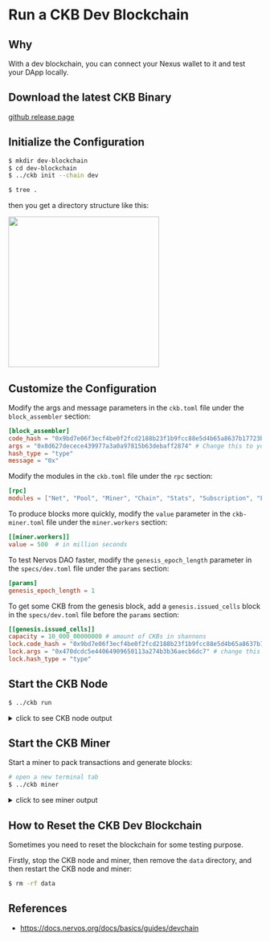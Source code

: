 # Run a CKB Dev Blockchain

## Why

With a dev blockchain, you can connect your Nexus wallet to it and test your DApp locally.

## Download the latest CKB Binary

[github release page](https://github.com/nervosnetwork/ckb/releases)

## Initialize the Configuration

```bash
$ mkdir dev-blockchain
$ cd dev-blockchain
$ ../ckb init --chain dev

$ tree .
```

then you get a directory structure like this:

<image width="300" src="./assets/tree.png">

## Customize the Configuration

Modify the args and message parameters in the `ckb.toml` file under the `block_assembler` section:

```toml
[block_assembler]
code_hash = "0x9bd7e06f3ecf4be0f2fcd2188b23f1b9fcc88e5d4b65a8637b17723bbda3cce8"
args = "0x8d627decece439977a3a0a97815b63debaff2874" # Change this to your lock_arg value if you want.
hash_type = "type"
message = "0x"
```

Modify the modules in the `ckb.toml` file under the `rpc` section:

```toml
[rpc]
modules = ["Net", "Pool", "Miner", "Chain", "Stats", "Subscription", "Experiment", "Debug", "Indexer"] # Add "Indexer" module
```

To produce blocks more quickly, modify the `value` parameter in the `ckb-miner.toml` file under the `miner.workers` section:

```toml
[[miner.workers]]
value = 500  # in million seconds
```

To test Nervos DAO faster, modify the `genesis_epoch_length` parameter in the `specs/dev.toml` file under the `params` section:

```toml
[params]
genesis_epoch_length = 1
```

To get some CKB from the genesis block, add a `genesis.issued_cells` block in the `specs/dev.toml` file before the `params` section:

```toml
[[genesis.issued_cells]]
capacity = 10_000_00000000 # amount of CKBs in shannons
lock.code_hash = "0x9bd7e06f3ecf4be0f2fcd2188b23f1b9fcc88e5d4b65a8637b17723bbda3cce8"
lock.args = "0x470dcdc5e44064909650113a274b3b36aecb6dc7" # change this to your lock args
lock.hash_type = "type"
```

## Start the CKB Node

```bash
$ ../ckb run
```

<details>

<summary> click to see CKB node output </summary>

```log
2020-06-05 18:31:14.970 +08:00 main INFO sentry  sentry is disabled
2020-06-05 18:31:15.058 +08:00 main INFO ckb-db  Initialize a new database
2020-06-05 18:31:15.136 +08:00 main INFO ckb-db  Init database version 20191127135521
2020-06-05 18:31:15.162 +08:00 main INFO ckb-memory-tracker  track current process: unsupported
2020-06-05 18:31:15.164 +08:00 main INFO main  ckb version: 0.32.1 (9ebc9ce 2020-05-29)
2020-06-05 18:31:15.164 +08:00 main INFO main  chain genesis hash: 0x823b2ff5785b12da8b1363cac9a5cbe566d8b715a4311441b119c39a0367488c
2020-06-05 18:31:15.166 +08:00 main INFO ckb-network  Generate random key
2020-06-05 18:31:15.166 +08:00 main INFO ckb-network  write random secret key to "/PATH/ckb_v0.32.1_x86_64-apple-darwin/data/network/secret_key"
2020-06-05 18:31:15.177 +08:00 NetworkRuntime INFO ckb-network  p2p service event: ListenStarted { address: "/ip4/0.0.0.0/tcp/8115" }
2020-06-05 18:31:15.179 +08:00 NetworkRuntime INFO ckb-network  Listen on address: /ip4/0.0.0.0/tcp/8115/p2p/QmSHk4EucevEuX76Q44hEdYpRxr3gyDmbKtnMQ4kxGaJ6m
2020-06-05 18:31:15.185 +08:00 main INFO ckb-db  Initialize a new database
2020-06-05 18:31:15.211 +08:00 main INFO ckb-db  Init database version 20191201091330
2020-06-05 18:31:26.586 +08:00 ChainService INFO ckb-chain  block: 1, hash: 0x47995f78e95202d2c85ce11bce2ee16d131a57d871f7d93cd4c90ad2a8220bd1, epoch: 0(1/1000), total_diff: 0x200, txs: 1
```

The dev blockchain is now running, rpc endpoint is: `http://localhost:8114`

</details>

## Start the CKB Miner

Start a miner to pack transactions and generate blocks:

```bash
# open a new terminal tab
$ ../ckb miner
```

<details>

<summary> click to see miner output </summary>

```log
2020-06-05 18:31:21.558 +08:00 main INFO sentry  sentry is disabled
Dummy-Worker ⠁ [00:00:00]
Found! #1 0x47995f78e95202d2c85ce11bce2ee16d131a57d871f7d93cd4c90ad2a8220bd1
Found! #2 0x19978085abfa6204471d42bfb279eac0c20e3b81745b48c4dcaea85643e301f9
Found! #3 0x625b230f84cb92bcd9cb0bf76d1397c1d948ab25c19df3c4edc246a765f94427
Found! #4 0x4550fb3b62d9d5ba4d3926db6704b25b90438cfb67037d253ceceb2d86ffdbf7
```

</details>

## How to Reset the CKB Dev Blockchain

Sometimes you need to reset the blockchain for some testing purpose.

Firstly, stop the CKB node and miner, then remove the `data` directory, and then restart the CKB node and miner:

```bash
$ rm -rf data
```

## References

- https://docs.nervos.org/docs/basics/guides/devchain
